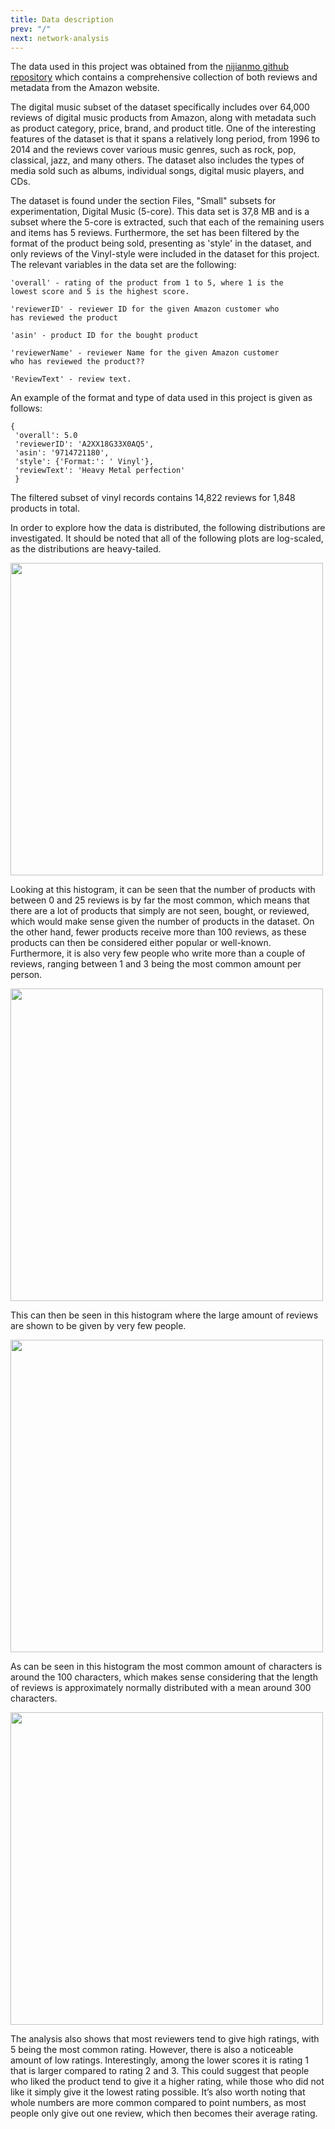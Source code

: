 ```yaml
---
title: Data description
prev: "/"
next: network-analysis
---
```


<!-- 
Total # of reviews = 27359
Total # of products = 12192

-->

The data used in this project was obtained from the [nijianmo github repository](https://nijianmo.github.io/amazon/index.html) which contains a comprehensive collection of both reviews and metadata from the Amazon website.

The digital music subset of the dataset specifically includes over 64,000 reviews of digital music products from Amazon, along with metadata such as product category, price, brand, and product title. One of the interesting features of the dataset is that it spans a relatively long period, from 1996 to 2014 and the reviews cover various music genres, such as rock, pop, classical, jazz, and many others. The dataset also includes the types of media sold such as albums, individual songs, digital music players, and CDs.

<!--
The reviews in the digital music subset are in the form of text, and they are written by Amazon customers who have purchased and used the digital music products. Each review includes a star rating (from 1 to 5), a summary of the customer's opinion of the product, and a more detailed review of the product's features and performance -->

The dataset is found under the section Files, "Small" subsets for experimentation, Digital Music (5-core). This data set is 37,8 MB and is a subset where the 5-core is extracted, such that each of the remaining users and items has 5 reviews. Furthermore, the set has been filtered by the format of the product being sold, presenting as 'style' in the dataset, and only reviews of the Vinyl-style were included in the dataset for this project. The relevant variables in the data set are the following:


```
'overall' - rating of the product from 1 to 5, where 1 is the 
lowest score and 5 is the highest score.

'reviewerID' - reviewer ID for the given Amazon customer who 
has reviewed the product

'asin' - product ID for the bought product

'reviewerName' - reviewer Name for the given Amazon customer 
who has reviewed the product??

'ReviewText' - review text.
```

<!--
The data has also been filtered as to not have a too large network with little assosiation between large parts. The data has been filtered by the format of the product being sold. 

<li>Audio CD</li>
<ul> 
    <li>Nodes: 205,046</li>
    <li> Links: 28,777,240 </li>
</ul>

<li>Vinyl</li>
<ul> 
    <li>Nodes: 16,033</li>
    <li> Links: 250,213 </li>
</ul>

<li>DVD</li>
<ul> 
    <li>Nodes: 850</li>
    <li> Links: 39,756 </li>
</ul>

<li>Audio Casettes</li>
<ul> 
    <li>Nodes: 306</li>
    <li> Links: 805 </li>
</ul>
-->


An example of the format and type of data used in this project is given as follows:


```
{ 
 'overall': 5.0
 'reviewerID': 'A2XX18G33X0AQ5', 
 'asin': '9714721180', 
 'style': {'Format:': ' Vinyl'}, 
 'reviewText': 'Heavy Metal perfection'
 }

```

The filtered subset of vinyl records contains 14,822 reviews for 1,848 products in total.

<!-- 
More analysis can then be done on this data, as it can be shown how the number of reviews is distributed over the number of products. It should be noted that all of the plots given in this project are log-scaled, as the data is not necessarily consistent enough to see without scaling. 
-->

In order to explore how the data is distributed, the following distributions are investigated. It should be noted that all of the following plots are log-scaled, as the distributions are heavy-tailed. 

<img src="/images/dist_rev.png" width="500" />

Looking at this histogram, it can be seen that the number of products with between 0 and 25 reviews is by far the most common, which means that there are a lot of products that simply are not seen, bought, or reviewed, which would make sense given the number of products in the dataset. On the other hand, fewer products receive more than 100 reviews, as these products can then be considered either popular or well-known. Furthermore, it is also very few people who write more than a couple of reviews, ranging between 1 and 3 being the most common amount per person.

<img src="/images/dist_revPer.png" width="500" />

This can then be seen in this histogram where the large amount of reviews are shown to be given by very few people.

<img src="/images/dist_lenRev.png" width="500" />


As can be seen in this histogram the most common amount of characters is around the 100 characters, which makes sense considering that the length of reviews is approximately normally distributed with a mean around 300 characters.

<img src="/images/dist_avrPer.png" width="500" />

The analysis also shows that most reviewers tend to give high ratings, with 5 being the most common rating. However, there is also a noticeable amount of low ratings. Interestingly, among the lower scores it is rating 1 that is larger compared to rating 2 and 3. This could suggest that people who liked the product tend to give it a higher rating, while those who did not like it simply give it the lowest rating possible. It’s also worth noting that whole numbers are more common compared to point numbers, as most people only give out one review, which then becomes their average rating.
